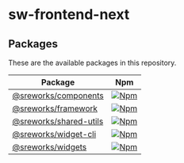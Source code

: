 # sw-frontend-next

## Packages
These are the available packages in this repository.

| Package                                                   | Npm |
|-----------------------------------------------------------|-----|
| [@sreworks/components](./packages/components)     | [![Npm](https://img.shields.io/npm/v/@sreworks/components)](https://www.npmjs.com/package/@sreworks/components) |
| [@sreworks/framework](./packages/framework)       | [![Npm](https://img.shields.io/npm/v/@sreworks/framework)](https://www.npmjs.com/package/@sreworks/framework) |
| [@sreworks/shared-utils](./packages/shared-utils) | [![Npm](https://img.shields.io/npm/v/@sreworks/shared-utils)](https://www.npmjs.com/package/@sreworks/shared-utils) |
| [@sreworks/widget-cli](./packages/widget-cli)     | [![Npm](https://img.shields.io/npm/v/@sreworks/widget-cli)](https://www.npmjs.com/package/@sreworks/widget-cli) |
| [@sreworks/widgets](./packages/widgets)           | [![Npm](https://img.shields.io/npm/v/@sreworks/widgets)](https://www.npmjs.com/package/@sreworks/widgets) |
